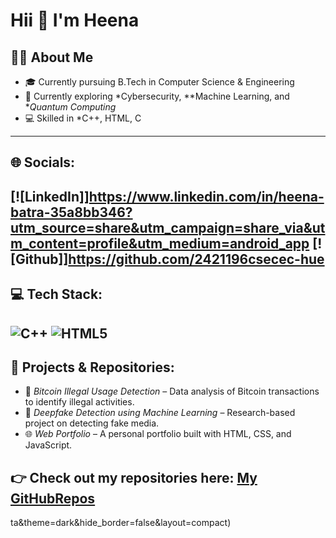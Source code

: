 # Hii 👋 I'm Heena

## 👩‍💻 About Me
- 🎓 Currently pursuing B.Tech in Computer Science & Engineering  
- 🌱 Currently exploring *Cybersecurity, **Machine Learning, and **Quantum Computing*  
- 💻 Skilled in *C++, HTML, C  

---

## 🌐 Socials:
[![LinkedIn]]https://www.linkedin.com/in/heena-batra-35a8bb346?utm_source=share&utm_campaign=share_via&utm_content=profile&utm_medium=android_app
[![Github]]https://github.com/2421196csecec-hue
---

## 💻 Tech Stack:
![C++](https://img.shields.io/badge/c++-%2300599C.svg?style=for-the-badge&logo=c%2B%2B&logoColor=white)
![HTML5](https://img.shields.io/badge/html5-%23E34F26.svg?style=for-the-badge&logo=html5&logoColor=white)
---

## 📂 Projects & Repositories:
- 🔐 *Bitcoin Illegal Usage Detection* – Data analysis of Bitcoin transactions to identify illegal activities.  
- 🤖 *Deepfake Detection using Machine Learning* – Research-based project on detecting fake media.  
- 🌐 *Web Portfolio* – A personal portfolio built with HTML, CSS, and JavaScript.  

👉 Check out my repositories here: [My GitHubRepos](https://github.com/2421196csecec-hue) 
---

ta&theme=dark&hide_border=false&layout=compact)
